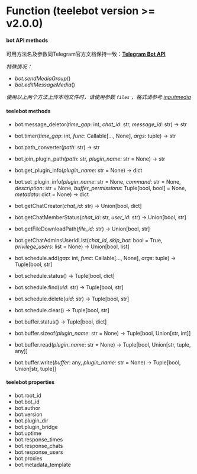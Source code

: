 # Function (teelebot version >= v2.0.0)

#### bot API methods

可用方法名及参数同Telegram官方文档保持一致：[**Telegram Bot API**](https://core.telegram.org/bots/api)



*特殊情况：*

* *bot.sendMediaGroup*()
* *bot.editMessageMedia*()

*使用以上两个方法上传本地文件时，请使用参数 `files` ，格式请参考 [inputmedia](https://core.telegram.org/bots/api#inputmedia)*



#### teelebot methods

* bot.message_deletor(*time_gap*: int, *chat_id*: str, *message_id*: str) -> str

* bot.timer(*time_gap*: int, *func*: Callable[..., None], *args*: tuple) -> str

* bot.path_converter(*path*: str) -> str

* bot.join_plugin_path(*path*: str, *plugin_name*: str = None) -> str

* bot.get_plugin_info(*plugin_name*: str = None) -> dict

* bot.set_plugin_info(*plugin_name*: str = None, *command*: str = None, *description*: str = None, *buffer_permissions*: Tuple[bool, bool] = None, *metadata*: dict = None) -> dict

* bot.getChatCreator(*chat_id*: str) -> Union[bool, dict]

* bot.getChatMemberStatus(*chat_id*: str, *user_id*: str) -> Union[bool, str]

* bot.getFileDownloadPath(*file_id*: str) -> Union[bool, str]

* bot.getChatAdminsUseridList(*chat_id*, *skip_bot*: bool = True, *privilege_users*: list = None) -> Union[bool, list]

* bot.schedule.add(*gap*: int, *func*: Callable[..., None], *args*: tuple) -> Tuple[bool, str]

* bot.schedule.status() -> Tuple[bool, dict]

* bot.schedule.find(*uid*: str) -> Tuple[bool, str]

* bot.schedule.delete(*uid*: str) -> Tuple[bool, str]

* bot.schedule.clear() -> Tuple[bool, str]

* bot.buffer.status() -> Tuple[bool, dict]

* bot.buffer.sizeof(*plugin_name*: str = None) -> Tuple[bool, Union[str, int]]

* bot.buffer.read(*plugin_name*: str = None) -> Tuple[bool, Union[str, tuple, any]]

* bot.buffer.write(*buffer*: any, *plugin_name*: str = None) -> Tuple[bool, Union[str, tuple]]



#### teelebot properties

*  bot.root_id
*  bot.bot_id
*  bot.author
*  bot.version
*  bot.plugin_dir
*  bot.plugin_bridge
*  bot.uptime
*  bot.response_times
*  bot.response_chats
*  bot.response_users
*  bot.proxies
*  bot.metadata_template



